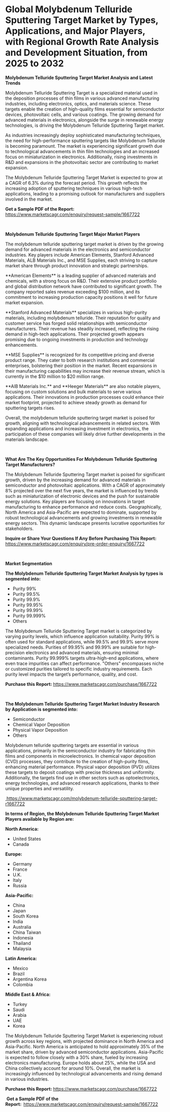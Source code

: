 <p><h1>Global Molybdenum Telluride Sputtering Target Market by Types, Applications, and Major Players, with Regional Growth Rate Analysis and Development Situation, from 2025 to 2032</h1></p><p><strong>Molybdenum Telluride Sputtering Target Market Analysis and Latest Trends</strong></p>
<p><p>Molybdenum Telluride Sputtering Target is a specialized material used in the deposition processes of thin films in various advanced manufacturing industries, including electronics, optics, and materials science. These targets enable the creation of high-quality films essential for semiconductor devices, photovoltaic cells, and various coatings. The growing demand for advanced materials in electronics, alongside the surge in renewable energy technologies, is driving the Molybdenum Telluride Sputtering Target market.</p><p>As industries increasingly deploy sophisticated manufacturing techniques, the need for high-performance sputtering targets like Molybdenum Telluride is becoming paramount. The market is experiencing significant growth due to technological advancements in thin film technologies and an increased focus on miniaturization in electronics. Additionally, rising investments in R&D and expansions in the photovoltaic sector are contributing to market expansion.</p><p>The Molybdenum Telluride Sputtering Target Market is expected to grow at a CAGR of 6.3% during the forecast period. This growth reflects the increasing adoption of sputtering techniques in various high-tech applications, leading to a promising outlook for manufacturers and suppliers involved in the market.</p></p>
<p><strong>Get a Sample PDF of the Report:&nbsp;</strong> <a href="https://www.marketscagr.com/enquiry/request-sample/1667722?utm_campaign=2116&utm_medium=2&utm_source=Github&utm_content=ia&utm_term=19042025&utm_id=molybdenum-telluride-sputtering-target">https://www.marketscagr.com/enquiry/request-sample/1667722</a></p>
<p>&nbsp;</p>
<p><strong>Molybdenum Telluride Sputtering Target Major Market Players</strong></p>
<p><p>The molybdenum telluride sputtering target market is driven by the growing demand for advanced materials in the electronics and semiconductor industries. Key players include American Elements, Stanford Advanced Materials, ALB Materials Inc., and MSE Supplies, each striving to capture market share through product innovation and strategic partnerships.</p><p>**American Elements** is a leading supplier of advanced materials and chemicals, with a strong focus on R&D. Their extensive product portfolio and global distribution network have contributed to significant growth. The company reported sales revenue exceeding $100 million, and its commitment to increasing production capacity positions it well for future market expansion.</p><p>**Stanford Advanced Materials** specializes in various high-purity materials, including molybdenum telluride. Their reputation for quality and customer service has forged solid relationships with semiconductor manufacturers. Their revenue has steadily increased, reflecting the rising demand in high-tech applications. Their projected growth appears promising due to ongoing investments in production and technology enhancements.</p><p>**MSE Supplies** is recognized for its competitive pricing and diverse product range. They cater to both research institutions and commercial enterprises, bolstering their position in the market. Recent expansions in their manufacturing capabilities may increase their revenue stream, which is currently in the $10 million to $20 million range.</p><p>**AlB Materials Inc.** and **Heeger Materials** are also notable players, focusing on custom solutions and bulk materials to serve various applications. Their innovations in production processes could enhance their market footprint, projected to achieve steady growth as demand for sputtering targets rises.</p><p>Overall, the molybdenum telluride sputtering target market is poised for growth, aligning with technological advancements in related sectors. With expanding applications and increasing investment in electronics, the participation of these companies will likely drive further developments in the materials landscape.</p></p>
<p>&nbsp;</p>
<p><strong>What Are The Key Opportunities For Molybdenum Telluride Sputtering Target Manufacturers?</strong></p>
<p><p>The Molybdenum Telluride Sputtering Target market is poised for significant growth, driven by the increasing demand for advanced materials in semiconductor and photovoltaic applications. With a CAGR of approximately 8% projected over the next five years, the market is influenced by trends such as miniaturization of electronic devices and the push for sustainable energy solutions. Key players are focusing on innovations in target manufacturing to enhance performance and reduce costs. Geographically, North America and Asia-Pacific are expected to dominate, supported by robust technological advancements and growing investments in renewable energy sectors. This dynamic landscape presents lucrative opportunities for stakeholders.</p></p>
<p><strong>Inquire or Share Your Questions If Any Before Purchasing This Report:</strong> <a href="https://www.marketscagr.com/enquiry/pre-order-enquiry/1667722?utm_campaign=2116&utm_medium=2&utm_source=Github&utm_content=ia&utm_term=19042025&utm_id=molybdenum-telluride-sputtering-target">https://www.marketscagr.com/enquiry/pre-order-enquiry/1667722</a></p>
<p>&nbsp;</p>
<p><strong>Market Segmentation</strong></p>
<p><strong>The Molybdenum Telluride Sputtering Target Market Analysis by types is segmented into:</strong></p>
<p><ul><li>Purity 99%</li><li>Purity 99.5%</li><li>Purity 99.9%</li><li>Purity 99.95%</li><li>Purity 99.99%</li><li>Purity 99.999%</li><li>Others</li></ul></p>
<p><p>The Molybdenum Telluride Sputtering Target market is categorized by varying purity levels, which influence application suitability. Purity 99% is often used for standard applications, while 99.5% and 99.9% serve more specialized needs. Purities of 99.95% and 99.99% are suitable for high-precision electronics and advanced materials, ensuring minimal contaminants. Purity 99.999% targets ultra-high-end applications, where even trace impurities can affect performance. "Others" encompasses niche or customized purities tailored to specific industry requirements. Each purity level impacts the target’s performance, quality, and cost.</p></p>
<p><strong>Purchase this Report:&nbsp;</strong><a href="https://www.marketscagr.com/purchase/1667722?utm_campaign=2116&utm_medium=2&utm_source=Github&utm_content=ia&utm_term=19042025&utm_id=molybdenum-telluride-sputtering-target">https://www.marketscagr.com/purchase/1667722</a></p>
<p>&nbsp;</p>
<p><strong>The Molybdenum Telluride Sputtering Target Market Industry Research by Application is segmented into:</strong></p>
<p><ul><li>Semiconductor</li><li>Chemical Vapor Deposition</li><li>Physical Vapor Deposition</li><li>Others</li></ul></p>
<p><p>Molybdenum telluride sputtering targets are essential in various applications, primarily in the semiconductor industry for fabricating thin films and components in microelectronics. In chemical vapor deposition (CVD) processes, they contribute to the creation of high-purity films, enhancing material performance. Physical vapor deposition (PVD) utilizes these targets to deposit coatings with precise thickness and uniformity. Additionally, the targets find use in other sectors such as optoelectronics, energy technologies, and advanced research applications, thanks to their unique properties and versatility.</p></p>
<p><a href="https://www.marketscagr.com/molybdenum-telluride-sputtering-target-r1667722?utm_campaign=2116&utm_medium=2&utm_source=Github&utm_content=ia&utm_term=19042025&utm_id=molybdenum-telluride-sputtering-target">&nbsp;https://www.marketscagr.com/molybdenum-telluride-sputtering-target-r1667722</a></p>
<p><strong>In terms of Region, the Molybdenum Telluride Sputtering Target Market Players available by Region are:</strong></p>
<p>
    <p> <strong> North America: </strong>
        <ul>
            <li>United States</li>
            <li>Canada</li>
        </ul>
        </p> 
    <p> <strong> Europe: </strong>
        <ul>
            <li>Germany</li>
            <li>France</li>
            <li>U.K.</li>
            <li>Italy</li>
            <li>Russia</li>
        </ul>
        </p> 
    <p> <strong> Asia-Pacific: </strong>
        <ul>
            <li>China</li>
            <li>Japan</li>
            <li>South Korea</li>
            <li>India</li>
            <li>Australia</li>
            <li>China Taiwan</li>
            <li>Indonesia</li>
            <li>Thailand</li>
            <li>Malaysia</li>
        </ul>
        </p> 
    <p> <strong> Latin America: </strong>
        <ul>
            <li>Mexico</li>
            <li>Brazil</li>
            <li>Argentina Korea</li>
            <li>Colombia</li>
        </ul>
        </p> 
    <p> <strong> Middle East & Africa: </strong>
        <ul>
            <li>Turkey</li>
            <li>Saudi</li>
            <li>Arabia</li>
            <li>UAE</li>
            <li>Korea</li>
        </ul>
    </p>
    </p>
<p><p>The Molybdenum Telluride Sputtering Target Market is experiencing robust growth across key regions, with projected dominance in North America and Asia-Pacific. North America is anticipated to hold approximately 35% of the market share, driven by advanced semiconductor applications. Asia-Pacific is expected to follow closely with a 30% share, fueled by increasing electronics manufacturing. Europe holds about 25%, while the USA and China collectively account for around 10%. Overall, the market is increasingly influenced by technological advancements and rising demand in various industries.</p></p>
<p><strong>Purchase this Report: </strong><a href="https://www.marketscagr.com/purchase/1667722?utm_campaign=2116&utm_medium=2&utm_source=Github&utm_content=ia&utm_term=19042025&utm_id=molybdenum-telluride-sputtering-target">https://www.marketscagr.com/purchase/1667722</a></p>
<p>&nbsp;<strong>Get a Sample PDF of the Report:&nbsp;&nbsp;</strong><a href="https://www.marketscagr.com/enquiry/request-sample/1667722?utm_campaign=2116&utm_medium=2&utm_source=Github&utm_content=ia&utm_term=19042025&utm_id=molybdenum-telluride-sputtering-target">https://www.marketscagr.com/enquiry/request-sample/1667722</a></p>
<p><strong></strong></p>
<p><p></p><p></p><p></p></p>